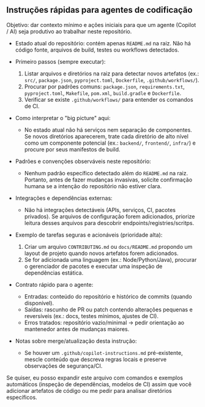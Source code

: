 ## Instruções rápidas para agentes de codificação

Objetivo: dar contexto mínimo e ações iniciais para que um agente (Copilot / AI) seja produtivo ao trabalhar neste repositório.

- Estado atual do repositório: contém apenas `README.md` na raiz. Não há código fonte, arquivos de build, testes ou workflows detectados.

- Primeiro passos (sempre executar):
  1. Listar arquivos e diretórios na raiz para detectar novos artefatos (ex.: `src/`, `package.json`, `pyproject.toml`, `Dockerfile`, `.github/workflows/`).
  2. Procurar por padrões comuns: `package.json`, `requirements.txt`, `pyproject.toml`, `Makefile`, `pom.xml`, `build.gradle` e `Dockerfile`.
  3. Verificar se existe `.github/workflows/` para entender os comandos de CI.

- Como interpretar o "big picture" aqui:
  - No estado atual não há serviços nem separação de componentes. Se novos diretórios aparecerem, trate cada diretório de alto nível como um componente potencial (ex.: `backend/`, `frontend/`, `infra/`) e procure por seus manifestos de build.

- Padrões e convenções observáveis neste repositório:
  - Nenhum padrão específico detectado além do `README.md` na raiz. Portanto, antes de fazer mudanças invasivas, solicite confirmação humana se a intenção do repositório não estiver clara.

- Integrações e dependências externas:
  - Não há integrações detectáveis (APIs, serviços, CI, pacotes privados). Se arquivos de configuração forem adicionados, priorize leitura desses arquivos para descobrir endpoints/registries/scritps.

- Exemplo de tarefas seguras e acionáveis (prioridade alta):
  1. Criar um arquivo `CONTRIBUTING.md` ou `docs/README.md` propondo um layout de projeto quando novos artefatos forem adicionados.
  2. Se for adicionada uma linguagem (ex.: Node/Python/Java), procurar o gerenciador de pacotes e executar uma inspeção de dependências estática.

- Contrato rápido para o agente:
  - Entradas: conteúdo do repositório e histórico de commits (quando disponível).
  - Saídas: rascunho de PR ou patch contendo alterações pequenas e reversíveis (ex.: docs, testes mínimos, ajustes de CI).
  - Erros tratados: repositório vazio/minimal -> pedir orientação ao mantenedor antes de mudanças maiores.

- Notas sobre merge/atualização desta instrução:
  - Se houver um `.github/copilot-instructions.md` pré-existente, mescle conteúdo que descreva regras locais e preserve observações de segurança/CI.

Se quiser, eu posso expandir este arquivo com comandos e exemplos automáticos (inspeção de dependências, modelos de CI) assim que você adicionar artefatos de código ou me pedir para analisar diretórios específicos.
